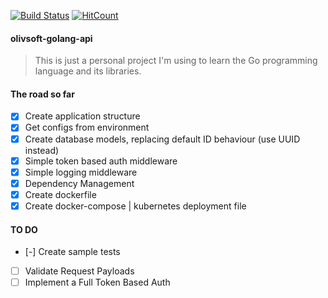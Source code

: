 [![Build Status](https://travis-ci.com/ericktm/olivsoft-golang-api.svg?branch=master)](https://travis-ci.com/ericktm/olivsoft-golang-api)
[![HitCount](http://hits.dwyl.io/ericktm/ericktm/olivsoft-golang-api.svg)](http://hits.dwyl.io/ericktm/ericktm/olivsoft-golang-api)
#### olivsoft-golang-api
> This is just a personal project I'm using to learn the Go programming language and its libraries.
#### The road so far
- [x] Create application structure
- [x] Get configs from environment
- [x] Create database models, replacing default ID behaviour (use UUID instead)
- [x] Simple token based auth middleware
- [x] Simple logging middleware
- [x] Dependency Management
- [x] Create dockerfile
- [x] Create docker-compose | kubernetes deployment file

#### TO DO
- [-] Create sample tests
- [ ] Validate Request Payloads
- [ ] Implement a Full Token Based Auth
